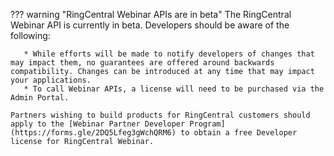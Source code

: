 ??? warning "RingCentral Webinar APIs are in beta"
    The RingCentral Webinar API is currently in beta. Developers should be aware of the following:
	
	   * While efforts will be made to notify developers of changes that may impact them, no guarantees are offered around backwards compatibility. Changes can be introduced at any time that may impact your applications.
	   * To call Webinar APIs, a license will need to be purchased via the Admin Portal.
    
    Partners wishing to build products for RingCentral customers should apply to the [Webinar Partner Developer Program](https://forms.gle/2DQ5Lfeg3gWchQRM6) to obtain a free Developer license for RingCentral Webinar.
